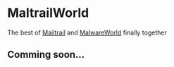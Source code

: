 # MaltrailWorld

The best of [Mailtrail](https://github.com/stamparm/maltrail) and [MalwareWorld](https://github.com/carlospolop/MalwareWorld) finally together


## Comming soon...
